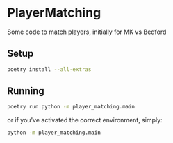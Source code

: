 # PlayerMatching

Some code to match players, initially for MK vs Bedford

## Setup

```bash
poetry install --all-extras
```

## Running

```bash
poetry run python -m player_matching.main
```

or if you've activated the correct environment, simply:

```bash
python -m player_matching.main
```